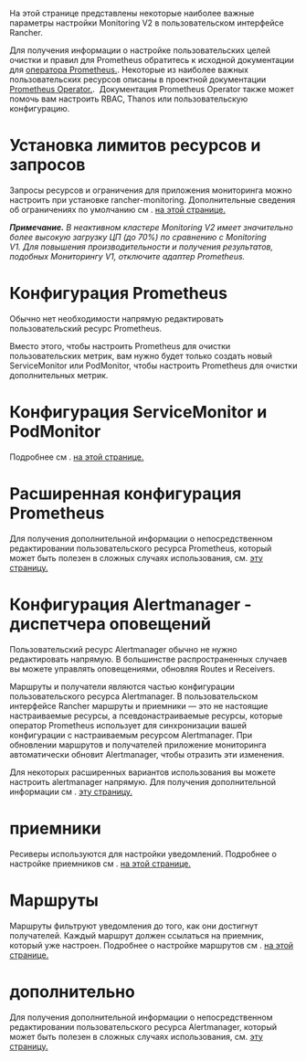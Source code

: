 На этой странице представлены некоторые наиболее важные параметры настройки Monitoring V2 в пользовательском интерфейсе Rancher.

Для получения информации о настройке пользовательских целей очистки и правил для Prometheus обратитесь к исходной документации для [оператора Prometheus.](https://github.com/prometheus-operator/prometheus-operator).  Некоторые из наиболее важных пользовательских ресурсов описаны в проектной документации [Prometheus Operator.](https://github.com/prometheus-operator/prometheus-operator/blob/main/Documentation/design.md).  Документация Prometheus Operator также может помочь вам настроить RBAC, Thanos или пользовательскую конфигурацию.

# Установка лимитов ресурсов и запросов
Запросы ресурсов и ограничения для приложения мониторинга можно настроить при установке rancher-monitoring. Дополнительные сведения об ограничениях по умолчанию см . [на этой странице.](https://github.com/rancher/docs/tree/master/content/rancher/v2.6/en/monitoring-alerting/configuration/helm-chart-options#configuring-resource-limits-and-requests) 

***Примечание.** В неактивном кластере Monitoring V2 имеет значительно более высокую загрузку ЦП (до 70%) по сравнению с Monitoring V1. Для повышения производительности и получения результатов, подобных Мониторингу V1, отключите адаптер Prometheus.*

# Конфигурация Prometheus
Обычно нет необходимости напрямую редактировать пользовательский ресурс Prometheus.

Вместо этого, чтобы настроить Prometheus для очистки пользовательских метрик, вам нужно будет только создать новый ServiceMonitor или PodMonitor, чтобы настроить Prometheus для очистки дополнительных метрик.

# Конфигурация ServiceMonitor и PodMonitor
Подробнее см . [на этой странице.](https://github.com/rancher/docs/blob/master/content/rancher/v2.6/en/monitoring-alerting/configuration/servicemonitor-podmonitor)

# Расширенная конфигурация Prometheus
Для получения дополнительной информации о непосредственном редактировании пользовательского ресурса Prometheus, который может быть полезен в сложных случаях использования, см. [эту страницу.](https://github.com/rancher/docs/blob/master/content/rancher/v2.6/en/monitoring-alerting/configuration/advanced/prometheus) 

# Конфигурация Alertmanager - диспетчера оповещений
Пользовательский ресурс Alertmanager обычно не нужно редактировать напрямую. В большинстве распространенных случаев вы можете управлять оповещениями, обновляя Routes и Receivers.

Маршруты и получатели являются частью конфигурации пользовательского ресурса Аlertmanager. В пользовательском интерфейсе Rancher маршруты и приемники — это не настоящие настраиваемые ресурсы, а псевдонастраиваемые ресурсы, которые оператор Prometheus использует для синхронизации вашей конфигурации с настраиваемым ресурсом Alertmanager. При обновлении маршрутов и получателей приложение мониторинга автоматически обновит Alertmanager, чтобы отразить эти изменения.

Для некоторых расширенных вариантов использования вы можете настроить alertmanager напрямую. Для получения дополнительной информации см . [эту страницу.](https://github.com/rancher/docs/blob/master/content/rancher/v2.6/en/monitoring-alerting/configuration/advanced/alertmanager) 

# приемники
Ресиверы используются для настройки уведомлений. Подробнее о настройке приемников см . [на этой странице.](https://github.com/rancher/docs/blob/master/content/rancher/v2.6/en/monitoring-alerting/configuration/receiver)

# Маршруты
Маршруты фильтруют уведомления до того, как они достигнут получателей. Каждый маршрут должен ссылаться на приемник, который уже настроен. Подробнее о настройке маршрутов см . [на этой странице.](https://github.com/rancher/docs/blob/master/content/rancher/v2.6/en/monitoring-alerting/configuration/route)

# дополнительно
Для получения дополнительной информации о непосредственном редактировании пользовательского ресурса Alertmanager, который может быть полезен в сложных случаях использования, см. [эту страницу.](https://github.com/rancher/docs/blob/master/content/rancher/v2.6/en/monitoring-alerting/configuration/advanced/alertmanager)
